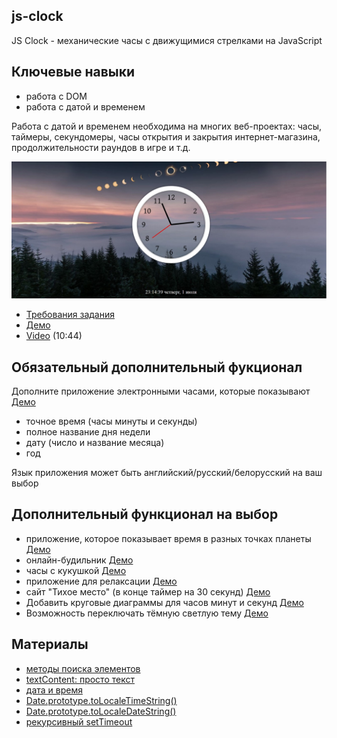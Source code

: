 ## js-clock

JS Clock - механические часы с движущимися стрелками на JavaScript

## Ключевые навыки

- работа с DOM
- работа с датой и временем

Работа с датой и временем необходима на многих веб-проектах: часы, таймеры, секундомеры, часы открытия и закрытия интернет-магазина, продолжительности раундов в игре и т.д.

![](images/js30-2.jpg)

- [Требования задания](js30.md)
- [Демо](https://irinainina.github.io/JavaScript30-1/02%20-%20JS%20and%20CSS%20Clock/index-FINISHED.html)
- [Video](https://youtu.be/xu87YWbr4X0) (10:44)

## Обязательный дополнительный фукционал
Дополните приложение электронными часами, которые показывают [Демо](https://js3002.github.io/)  
- точное время (часы минуты и секунды)
- полное название дня недели
- дату (число и название месяца)
- год

Язык приложения может быть английский/русский/белорусский на ваш выбор

## Дополнительный функционал на выбор

- приложение, которое показывает время в разных точках планеты [Демо](https://24timezones.com/i/24tz_og.jpg)
- онлайн-будильник [Демо](https://onlinealarmkur.com/ru/)
- часы с кукушкой [Демо](http://www.3quarks.com/en/CuckooClock/index.html)
- приложение для релаксации [Демо](http://www.donothingfor2minutes.com/)
- сайт "Тихое место" (в конце таймер на 30 секунд) [Демо](http://thequietplaceproject.xyz/thequietplace)
- Добавить круговые диаграммы для часов минут и секунд [Демо](https://www.jqueryscript.net/Демо/HTML5-Analog-Digital-Clock-Plugin-With-jQuery-Clock-js/)
- Возможность переключать тёмную светлую тему [Демо](https://50projects50days.com/projects/theme-clock/)

## Материалы

- [методы поиска элементов](https://learn.javascript.ru/searching-elements-dom)
- [textContent: просто текст](https://learn.javascript.ru/basic-dom-node-properties#textcontent-prosto-tekst)
- [дата и время](https://learn.javascript.ru/date)
- [Date.prototype.toLocaleTimeString()](https://developer.mozilla.org/ru/docs/Web/JavaScript/Reference/Global_Objects/Date/toLocaleTimeString)
- [Date.prototype.toLocaleDateString()](https://developer.mozilla.org/ru/docs/Web/JavaScript/Reference/Global_Objects/Date/toLocaleDateString)
- [рекурсивный setTimeout](https://learn.javascript.ru/settimeout-setinterval#rekursivnyy-settimeout)
